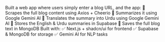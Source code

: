 Built a web app where users simply enter a blog URL, and the app:
 🔹 Scrapes the full blog content using Axios + Cheerio
 🔹 Summarizes it using Google Gemini AI
 🔹 Translates the summary into Urdu using Google Gemini AI
 🔹 Stores the English & Urdu summaries in Supabase
 🔹 Saves the full blog text in MongoDB
Built with:
 ✅ Next.js + shadcn/ui for frontend
 ✅ Supabase & MongoDB for storage
 ✅ Gemini AI for NLP tasks

